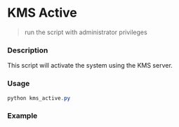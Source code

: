 # KMS Active

> run the script with administrator privileges

### Description
This script will activate the system using the KMS server.
### Usage
``` powershell
python kms_active.py
```
### Example
```
```